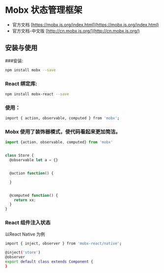 # Mobx 状态管理框架

* 官方文档 [https://mobx.js.org/index.html](https://mobx.js.org/index.html)
* 官方文档-中文版 [http://cn.mobx.js.org/](http://cn.mobx.js.org/)

## 安装与使用

###安装: 

```sh
npm install mobx --save
```

### React 绑定库:

```sh
npm install mobx-react --save 
```
### 使用：

```sh
import { action, observable, computed } from 'mobx';

```

### Mobx 使用了装饰器模式，使代码看起来更加简洁。

```js
import {action, observable, computed} from 'mobx'


class Store {
  @observable let a = {}


  @action function() {

  }


  @computed function() {
    return xx;
  }
}
```
### React 组件注入状态

以React Native 为例

```sh
import { inject, observer } from 'mobx-react/native';

@inject('store')
@observer
export default class extends Component {
}
```

